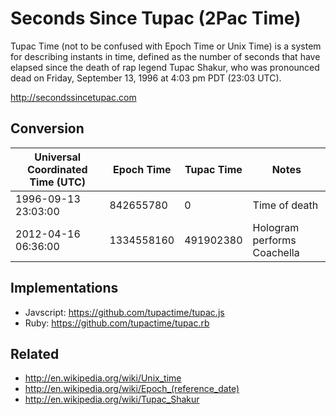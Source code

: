 Seconds Since Tupac (2Pac Time)
===============================

Tupac Time (not to be confused with Epoch Time or Unix Time) is a system for describing instants in time, defined as the number of seconds that have elapsed since the death of rap legend Tupac Shakur, who was pronounced dead on Friday, September 13, 1996 at 4:03 pm PDT (23:03 UTC).

http://secondssincetupac.com

Conversion
----------

| Universal Coordinated Time (UTC) | Epoch Time | Tupac Time | Notes                        |
| -------------------------------- | ---------- | ---------- | ---------------------------- |
| 1996-09-13 23:03:00              | 842655780  | 0          | Time of death                |
| 2012-04-16 06:36:00              | 1334558160 | 491902380  | Hologram performs Coachella  |


Implementations
---------------
- Javscript: https://github.com/tupactime/tupac.js
- Ruby: https://github.com/tupactime/tupac.rb

Related
-------
- http://en.wikipedia.org/wiki/Unix_time
- http://en.wikipedia.org/wiki/Epoch_(reference_date)
- http://en.wikipedia.org/wiki/Tupac_Shakur
